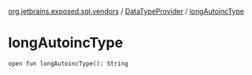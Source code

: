 [org.jetbrains.exposed.sql.vendors](../index.md) / [DataTypeProvider](index.md) / [longAutoincType](.)

# longAutoincType

`open fun longAutoincType(): String`